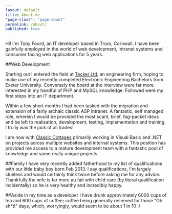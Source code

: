 ```yaml
---
layout: default
title: About me
"page-class": "page-about"
permalink: /about/
published: true
---
```


Hi! I'm Toby Foord, an IT developer based in Truro, Cornwall.  I have been gainfully employed in the world of web development, intranet systems and consumer facing web applications for 5 years.

##Web Development

Starting out I entered the field at [Tecker Ltd][tecker], an engineering firm, hoping to make use of my recently completed Electronic Engineering Bachelors from Exeter University. Conversely the board at the interview were far more interested in my handful of PHP and MySQL knowledge. Followed were my first steps into an IT department.

Within a few short months I had been tasked with the migration and extension of a fairly archaic classic ASP intranet. A fantastic, self managed role, wherein I would be provided the most scant, brief, fag-packet ideas and be left to realisation, development, testing, implementation and training. I trully was the jack of all trades!

I am now with [Classic Cottages][classic] primarily working in Visual Basic and .NET on projects across multiple websites and internal systems. This position has provided me access to a mature development team with a fantastic pool of knowledge and some really unique projects.

##Family
I have very recently added fatherhood to my list of qualifications with our little baby boy born Feb 2013. I say qualifications, I'm largely clueless and would certainly think twice before asking me for any advice. Thankfully the wife is far more au fait with child care (by literal qualification incidentally) so he is very healthy and incredibly happy.

##Aside
In my time as a developer I have drunk approvimately 6000 cups of tea and 600 cups of coffee; coffee being generally reserved for those "Oh sh*t!" days, which, worryingly, would seem to be about 1 in 10 :/

[tecker]: http://www.tecker.co.uk
[classic]: http://www.classic.co.uk
[classicguide]: http://www.classicguide.co.uk